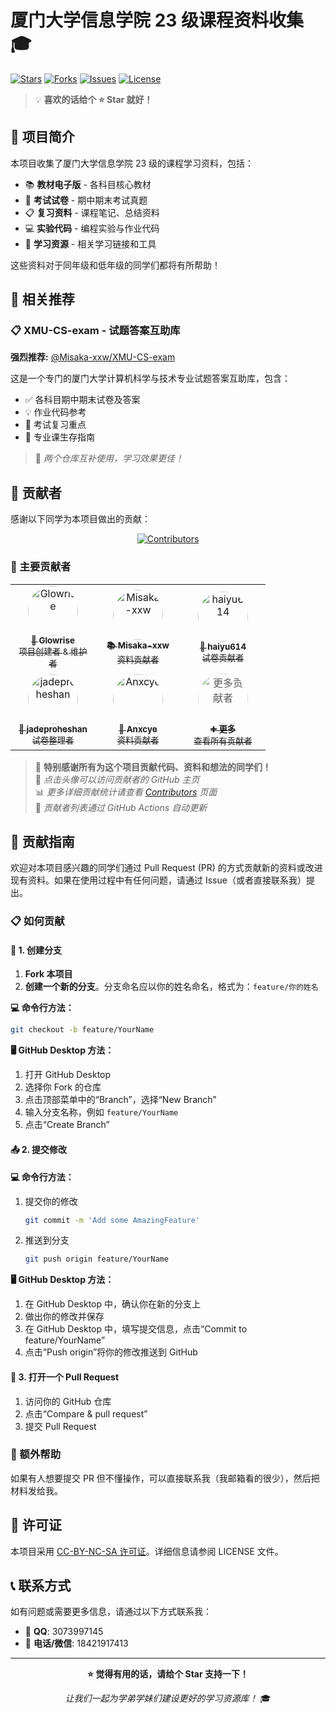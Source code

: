 # 厦门大学信息学院 23 级课程资料收集 🎓

[![Stars](https://img.shields.io/github/stars/sunshine-sutingjun/XMU-CS23-Learning-Resources?style=flat-square&logo=github)](https://github.com/sunshine-sutingjun/XMU-CS23-Learning-Resources/stargazers)
[![Forks](https://img.shields.io/github/forks/sunshine-sutingjun/XMU-CS23-Learning-Resources?style=flat-square&logo=github)](https://github.com/sunshine-sutingjun/XMU-CS23-Learning-Resources/network/members)
[![Issues](https://img.shields.io/github/issues/sunshine-sutingjun/XMU-CS23-Learning-Resources?style=flat-square&logo=github)](https://github.com/sunshine-sutingjun/XMU-CS23-Learning-Resources/issues)
[![License](https://img.shields.io/github/license/sunshine-sutingjun/XMU-CS23-Learning-Resources?style=flat-square)](./LICENSE)

> 💡 **喜欢的话给个 ⭐ Star 就好！**

## 📖 项目简介

本项目收集了厦门大学信息学院 23 级的课程学习资料，包括：

- 📚 **教材电子版** - 各科目核心教材
- 📝 **考试试卷** - 期中期末考试真题
- 📋 **复习资料** - 课程笔记、总结资料  
- 💻 **实验代码** - 编程实验与作业代码
- 🔗 **学习资源** - 相关学习链接和工具

这些资料对于同年级和低年级的同学们都将有所帮助！

## 🔗 相关推荐

### 📋 XMU-CS-exam - 试题答案互助库
**强烈推荐:** [@Misaka-xxw/XMU-CS-exam](https://github.com/Misaka-xxw/XMU-CS-exam) 

这是一个专门的厦门大学计算机科学与技术专业试题答案互助库，包含：
- ✅ 各科目期中期末试卷及答案
- 💡 作业代码参考
- 📑 考试复习重点
- 🎯 专业课生存指南

> 💭 *两个仓库互补使用，学习效果更佳！*

## 👥 贡献者

感谢以下同学为本项目做出的贡献：

<!-- readme: contributors -start -->
<div align="center">

[![Contributors](https://contrib.rocks/image?repo=sunshine-sutingjun/XMU-CS23-Learning-Resources&max=100&columns=8)](https://github.com/sunshine-sutingjun/XMU-CS23-Learning-Resources/graphs/contributors)

</div>

### 🎯 主要贡献者

<table align="center">
  <tr>
    <td align="center" width="120">
      <a href="https://github.com/sunshine-sutingjun">
        <img src="https://avatars.githubusercontent.com/u/146500301?v=4" width="80px;" alt="Glowrise" style="border-radius: 50%;"/>
        <br />
        <sub><b>🚀 Glowrise</b></sub>
        <br />
        <sub>项目创建者 & 维护者</sub>
      </a>
    </td>
    <td align="center" width="120">
      <a href="https://github.com/Misaka-xxw">
        <img src="https://avatars.githubusercontent.com/u/110085579?v=4" width="80px;" alt="Misaka-xxw" style="border-radius: 50%;"/>
        <br />
        <sub><b>📚 Misaka-xxw</b></sub>
        <br />
        <sub>资料贡献者</sub>
      </a>
    </td>
    <td align="center" width="120">
      <a href="https://github.com/haiyu614">
        <img src="https://avatars.githubusercontent.com/u/173423917?v=4" width="80px;" alt="haiyu614" style="border-radius: 50%;"/>
        <br />
        <sub><b>📝 haiyu614</b></sub>
        <br />
        <sub>试卷贡献者</sub>
      </a>
    </td>
  </tr>
  <tr>
    <td align="center" width="120">
      <a href="https://github.com/jadeproheshan">
        <img src="https://avatars.githubusercontent.com/u/177654940?v=4" width="80px;" alt="jadeproheshan" style="border-radius: 50%;"/>
        <br />
        <sub><b>📄 jadeproheshan</b></sub>
        <br />
        <sub>试卷整理者</sub>
      </a>
    </td>
    <td align="center" width="120">
      <a href="https://github.com/Anxcye">
        <img src="https://avatars.githubusercontent.com/u/91717732?v=4" width="80px;" alt="Anxcye" style="border-radius: 50%;"/>
        <br />
        <sub><b>🔬 Anxcye</b></sub>
        <br />
        <sub>资料贡献者</sub>
      </a>
    </td>
    <td align="center" width="120">
      <a href="https://github.com/sunshine-sutingjun/XMU-CS23-Learning-Resources/graphs/contributors">
        <img src="https://github.githubassets.com/assets/GitHub-Mark-ea2971cee799.png" width="80px;" alt="更多贡献者" style="border-radius: 50%; opacity: 0.7;"/>
        <br />
        <sub><b>➕ 更多</b></sub>
        <br />
        <sub>查看所有贡献者</sub>
      </a>
    </td>
  </tr>
</table>
<!-- readme: contributors -end -->

> 💝 **特别感谢所有为这个项目贡献代码、资料和想法的同学们！**  
> 🌟 *点击头像可以访问贡献者的 GitHub 主页*  
> 📊 *更多详细贡献统计请查看 [Contributors](https://github.com/sunshine-sutingjun/XMU-CS23-Learning-Resources/graphs/contributors) 页面*  
> 🤖 *贡献者列表通过 GitHub Actions 自动更新*

## 🤝 贡献指南

欢迎对本项目感兴趣的同学们通过 Pull Request (PR) 的方式贡献新的资料或改进现有资料。如果在使用过程中有任何问题，请通过 Issue（或者直接联系我）提出。

### 📋 如何贡献

#### 🔧 1. 创建分支

1. **Fork 本项目**
2. **创建一个新的分支**。分支命名应以你的姓名命名，格式为：`feature/你的姓名`

**💻 命令行方法：**

```bash
git checkout -b feature/YourName
```

**🖥️ GitHub Desktop 方法：**

1. 打开 GitHub Desktop
2. 选择你 Fork 的仓库
3. 点击顶部菜单中的“Branch”，选择“New Branch”
4. 输入分支名称，例如 `feature/YourName`
5. 点击“Create Branch”

#### 📤 2. 提交修改

**💻 命令行方法：**

1. 提交你的修改
   ```bash
   git commit -m 'Add some AmazingFeature'
   ```

2. 推送到分支
   ```bash
   git push origin feature/YourName
   ```

**🖥️ GitHub Desktop 方法：**

1. 在 GitHub Desktop 中，确认你在新的分支上
2. 做出你的修改并保存
3. 在 GitHub Desktop 中，填写提交信息，点击“Commit to feature/YourName”
4. 点击“Push origin”将你的修改推送到 GitHub

#### 🔄 3. 打开一个 Pull Request

1. 访问你的 GitHub 仓库
2. 点击“Compare & pull request”
3. 提交 Pull Request

### 💬 额外帮助

如果有人想要提交 PR 但不懂操作，可以直接联系我（我邮箱看的很少），然后把材料发给我。

## 📄 许可证

本项目采用 [CC-BY-NC-SA 许可证](./LICENSE)。详细信息请参阅 LICENSE 文件。

## 📞 联系方式

如有问题或需要更多信息，请通过以下方式联系我：

- 📧 **QQ**: 3073997145
- 📱 **电话/微信**: 18421917413

---

<div align="center">

**⭐ 觉得有用的话，请给个 Star 支持一下！**

*让我们一起为学弟学妹们建设更好的学习资源库！* 🎓

</div>
